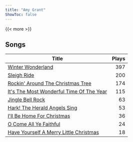 ```yaml
---
title: "Amy Grant"
ShowToc: false
---
```


{{< more >}}

## Songs
Title | Plays 
----- | -----: 
[Winter Wonderland](/songs/winter-wonderland) | 397
[Sleigh Ride](/songs/sleigh-ride) | 200
[Rockin' Around The Christmas Tree](/songs/rockin-around-the-christmas-tree) | 174
[It's The Most Wonderful Time Of The Year](/songs/its-the-most-wonderful-time-of-the-year) | 115
[Jingle Bell Rock](/songs/jingle-bell-rock) | 63
[Hark! The Herald Angels Sing](/songs/hark-the-herald-angels-sing) | 53
[I'll Be Home For Christmas](/songs/ill-be-home-for-christmas) | 36
[O Come All Ye Faithful](/songs/o-come-all-ye-faithful) | 24
[Have Yourself A Merry Little Christmas](/songs/have-yourself-a-merry-little-christmas) | 18

